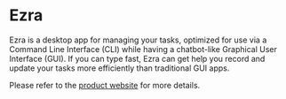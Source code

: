 # Ezra

Ezra is a desktop app for managing your tasks, optimized for use via a Command Line Interface (CLI) while having a chatbot-like Graphical User Interface (GUI). If you can type fast, Ezra can get help you record and update your tasks more efficiently than traditional GUI apps.

Please refer to the [product website](https://tanzhiheng26.github.io/ip/) for more details.
